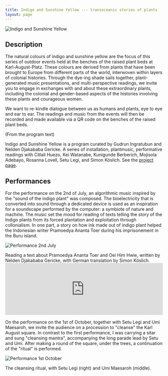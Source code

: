 ```yaml
---
title: Indigo and Sunshine Yellow --- transoceanic stories of plants
layout: page
---
```


![Indigo and Sunshine Yellow](https://www.l-y-w.art/wp-content/uploads/2023/07/Indigo-und-Sonnengelb_Flyer_v4_Seite_3.jpg)

## Description

The natural colours of indigo and sunshine yellow are the focus of this series of outdoor events held at the benches of the raised plant beds at Karl-August-Platz. These colours are derived from plants that have been brought to Europe from different parts of the world, interwoven within layers of colonial histories. Through the dye-ing shade sails together, plant-generated music presentations, and multi-perspective readings, we invite you to engage in exchanges with and about these extraordinary plants, including the colonial and gender-based aspects of the histories involving these plants and courageous women.

We want to re-kindle dialogue between us as humans and plants, eye to eye and ear to ear. The readings and music from the events will then be recorded and made available via a QR code on the benches of the raised plant beds.

(From the program text) 

Indigo and Sunshine Yellow is a program curated by Gudrun Ingratubun and Nelden Djakababa Gericke. A series of installation, plantmusic, performative readings with Citlali Huezo, Kei Watanabe, Kunigunde Berberich, Mojisola Adebayo, Rosanna Lovell, Setu Legi, and Simon Köslich. See the [project page](https://www.l-y-w.art/en/indigo-and-sunshine-yellow/).

## Performances

For the performance on the 2nd of July, an algorithmic music inspired by the "sound of the indigo plant" was composed. The bioelectricity that is converted into sound through a dedicated device is used as an inspiration for a soundscape performed by the computer: a symbiote of nature and machine. The music set the mood for reading of texts telling the story of the Indigo plants from its forced plantation and exploitation through collonialism. In one part, a story on how ink made out of indigo plant helped the Indonesian writer Pramoedya Ananta Toer during his imprisonement in the Buru island. 

![Performance 2nd July](https://i.postimg.cc/8zj7KqW1/vlcsnap-2024-06-05-20h53m03s978.png)
<figcaption>Reading a text about Pramoedya Ananta Toer and Oei Him Hwie, written by Nelden Djakababa Gericke, with German translation by Simon Köslich.</figcaption>

<iframe width="100%" height="166" scrolling="no" frameborder="no" allow="autoplay" src="https://w.soundcloud.com/player/?url=https%3A//api.soundcloud.com/tracks/1838881146&color=%23ff5500&auto_play=false&hide_related=false&show_comments=true&show_user=true&show_reposts=false&show_teaser=true"></iframe><div style="font-size: 10px; color: #cccccc;line-break: anywhere;word-break: normal;overflow: hidden;white-space: nowrap;text-overflow: ellipsis; font-family: Interstate,Lucida Grande,Lucida Sans Unicode,Lucida Sans,Garuda,Verdana,Tahoma,sans-serif;font-weight: 100;"></div>

On the performance on the 1st of October, together with Setu Legi and Umi Maesaroh, we invite the audience on a procession to "cleanse" the Karl August square. In contrast to the first performance, I was carrying a sitar and sung "cleansing mantra", accompanying the long parade lead by Setu and Umi. After making a round of the square, under the trees, a continuation of the "ritual" is performed.

![Performance 1st October](https://i.postimg.cc/Xq09VM1d/IMG-20231003-WA0002.jpg)
<figcaption>The cleansing ritual, with Setu Legi (right) and Umi Maesaroh (middle).</figcaption>